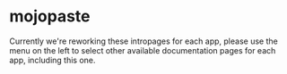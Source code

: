 # mojopaste

Currently we're reworking these intropages for each app, please use the menu on the left to select other available documentation pages for each app, including this one.
